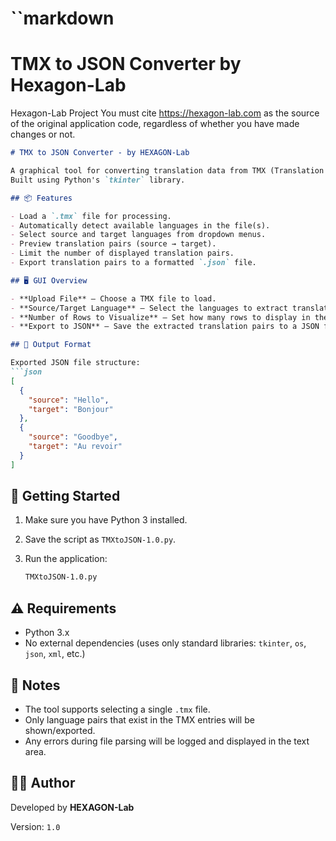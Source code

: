 # ``markdown
# TMX to JSON Converter by Hexagon-Lab
Hexagon-Lab Project
You must cite https://hexagon-lab.com as the source of the original application code, regardless of whether you have made changes or not.
````markdown
# TMX to JSON Converter - by HEXAGON-Lab

A graphical tool for converting translation data from TMX (Translation Memory eXchange) files into JSON format. 
Built using Python's `tkinter` library.

## 📦 Features

- Load a `.tmx` file for processing.
- Automatically detect available languages in the file(s).
- Select source and target languages from dropdown menus.
- Preview translation pairs (source → target).
- Limit the number of displayed translation pairs.
- Export translation pairs to a formatted `.json` file.

## 🖥️ GUI Overview

- **Upload File** – Choose a TMX file to load.
- **Source/Target Language** – Select the languages to extract translation pairs.
- **Number of Rows to Visualize** – Set how many rows to display in the preview.
- **Export to JSON** – Save the extracted translation pairs to a JSON file.

## 🧪 Output Format

Exported JSON file structure:
```json
[
  {
    "source": "Hello",
    "target": "Bonjour"
  },
  {
    "source": "Goodbye",
    "target": "Au revoir"
  }
]
````

## 🚀 Getting Started

1. Make sure you have Python 3 installed.
2. Save the script as `TMXtoJSON-1.0.py`.
3. Run the application:

   ```bash
   TMXtoJSON-1.0.py
   ```

## ⚠️ Requirements

* Python 3.x
* No external dependencies (uses only standard libraries: `tkinter`, `os`, `json`, `xml`, etc.)

## 📝 Notes

* The tool supports selecting a single `.tmx` file.
* Only language pairs that exist in the TMX entries will be shown/exported.
* Any errors during file parsing will be logged and displayed in the text area.

## 🧑‍💻 Author

Developed by **HEXAGON-Lab**

Version: `1.0`



